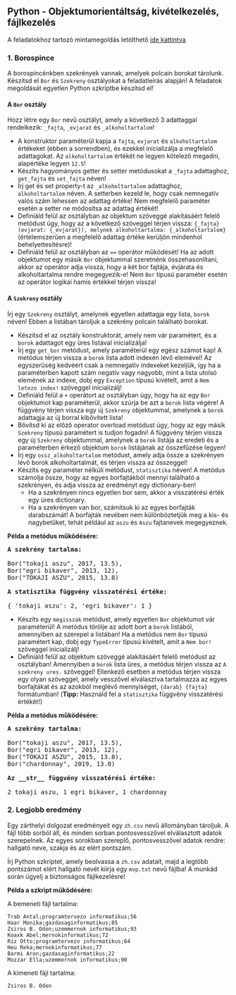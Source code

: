 <style>
	h1:first-of-type { display: none; }
</style>

# Szkriptnyelvek - 4. gyakorló feladatsor

## Python - Objektumorientáltság, kivételkezelés, fájlkezelés

A feladatokhoz tartozó mintamegoldás letölthető [ide kattintva](./megoldas.zip)



### 1. Borospince

A borospincénkben szekrények vannak, amelyek polcain borokat tárolunk. Készítsd el `Bor` és `Szekreny` osztályokat a feladatleírás alapján! A feladatok megoldását egyetlen Python szkriptbe készítsd el!


#### A `Bor` osztály

Hozz létre egy `Bor` nevű osztályt, amely a következő 3 adattaggal rendelkezik: `_fajta`, `_evjarat` és `_alkoholtartalom`!

* A konstruktor paraméterül kapja a `fajta`, `evjarat` és `alkoholtartalom` értékeket (ebben a sorrendben), és ezekkel inicializálja a megfelelő adattagokat. Az `alkoholtartalom` értékét ne legyen kötelező megadni, alapértéke legyen `12.5`!
* Készíts hagyományos getter és setter metódusokat a `_fajta` adattaghoz, `get_fajta` és `set_fajta` néven!
* Írj get és set property-t az `_alkoholtartalom` adattaghoz, `alkoholtartalom` néven. A setterben kezeld le, hogy csak nemnegatív valós szám lehessen az adattag értéke! Nem megfelelő paraméter esetén a setter ne módosítsa az adattag értékét!
* Definiáld felül az osztályban az objektum szöveggé alakításáért felelő metódust úgy, hogy az a következő szöveggel térjen vissza: `{_fajta} (evjarat: {_evjarat}), melynek alkoholtartalma: {_alkoholtartalom}` (értelemszerűen a megfelelő adattag értéke kerüljön mindenhol behelyettesítésre)!
* Definiáld felül az osztályban az `==` operátor működését! Ha az adott objektumot egy másik `Bor` objektummal szeretnénk összehasonlítani, akkor az operátor adja vissza, hogy a két bor fajtája, évjárata és alkoholtartalma rendre megegyezik-e! Nem `Bor` típusú paraméter esetén az operátor logikai hamis értékkel térjen vissza!


#### A `Szekreny` osztály

Írj egy `Szekreny` osztályt, amelynek egyetlen adattagja egy lista, `borok` néven! Ebben a listában tároljuk a szekrény polcain található borokat.

* Készítsd el az osztály konstruktorát, amely nem vár paramétert, és a `borok` adattagot egy üres listával inicializálja!
* Írj egy `get_bor` metódust, amely paraméterül egy egész számot kap! A metódus térjen vissza a `borok` lista adott indexén lévő elemével! Az egyszerűség kedvéért csak a nemnegatív indexeket kezeljük, így ha a paraméterben kapott szám negatív vagy nagyobb, mint a lista utolsó elemének az indexe, dobj egy `Exception` típusú kivételt, amit a `Nem letezo index!` szöveggel inicializálj!
* Definiáld felül a `+` operátort az osztályban úgy, hogy ha az egy `Bor` objektumot kap paraméterül, akkor szúrja be azt a `borok` lista végére! A függvény térjen vissza egy új `Szekreny` objektummal, amelynek a `borok` adattagja az új borral kibővített lista!
* Bővítsd ki az előző operator overload metódust úgy, hogy az egy másik `Szekreny` típusú paramétert is tudjon fogadni! A függvény térjen vissza egy új `Szekreny` objektummal, amelynek a `borok` listája az eredeti és a paraméterben érkező objektum `borok` listájának az összefűzése legyen!
* Írj egy `ossz_alkoholtartalom` metódust, amely adja össze a szekrényen lévő borok alkoholtartalmát, és térjen vissza az összeggel!
* Készíts egy paraméter nélküli metódust, `statisztika` néven! A metódus számolja össze, hogy az egyes borfajtákból mennyi található a szekrényen, és adja vissza az eredményt egy dictionary-ben!
	* Ha a szekrényen nincs egyetlen bor sem, akkor a visszatérési érték egy üres dictionary.
	* Ha a szekrényen van bor, számítsuk ki az egyes borfajták darabszámát! A borfajták nevében nem különböztetjük meg a kis- és nagybetűket, tehát például az `aszu` és `Aszu` fajtanevek megegyeznek.

**Példa a metódus működésére:**

<pre>
<b>A szekrény tartalma:</b>

Bor("tokaji aszu", 2017, 13.5),
Bor("egri bikaver", 2013, 12),
Bor("TOKAJI ASZU", 2015, 13.8)

<b>A statisztika függvény visszatérési értéke:</b>

{ 'tokaji aszu': 2, 'egri bikaver': 1 }
</pre>

* Készíts egy `megisszak` metódust, amely egyetlen `Bor` objektumot vár paraméterül! A metódus törölje az adott bort a `borok` listából, amennyiben az szerepel a listában! Ha a metódus nem `Bor` típusú paramétert kap, dobj egy `TypeError` típusú kivételt, amit a `Nem bor!` szöveggel inicializálj!
* Definiáld felül az objektum szöveggé alakításáért felelő metódust az osztályban! Amennyiben a `borok` lista üres, a metódus térjen vissza az `A szekreny ures.` szöveggel! Ellenkező esetben a metódus térjen vissza egy olyan szöveggel, amely vesszővel elválasztva tartalmazza az egyes borfajtákat és az azokból meglévő mennyiséget, `{darab} {fajta}` formátumban! (**Tipp:** Használd fel a `statisztika` függvény visszatérési értékét!)

**Példa a metódus működésére:**

<pre>
<b>A szekrény tartalma:</b>

Bor("tokaji aszu", 2017, 13.5),
Bor("egri bikaver", 2013, 12),
Bor("TOKAJI ASZU", 2015, 13.8),
Bor("chardonnay", 2019, 13.0)

<b>Az __str__ függvény visszatérési értéke:</b>

2 tokaji aszu, 1 egri bikaver, 1 chardonnay
</pre>


### 2. Legjobb eredmény

Egy zárthelyi dolgozat eredményeit egy `zh.csv` nevű állományban tároljuk. A fájl több sorból áll, és minden sorban pontosvesszővel elválasztott adatok szerepelnek. Az egyes sorokban szereplő, pontosvesszővel adatok rendre: hallgató neve, szakja és az elért pontszám.

Írj Python szkriptet, amely beolvassa a `zh.csv` adatait, majd a legtöbb pontszámot elért hallgató nevét kiírja egy `mvp.txt` nevű fájlba! A munkád során ügyelj a biztonságos fájlkezelésre!

**Példa a szkript működésére:**

A bemeneti fájl tartalma:

```
Trab Antal;programtervezo informatikus;56
Haar Monika;gazdasaginformatikus;85
Zsiros B. Odon;uzemmernok informatikus;93
Koaxk Abel;mernokinformatikus;72
Riz Otto;programtervezo informatikus;64
Heu Reka;mernokinformatikus;77
Barmi Aron;gazdasaginformatikus;22
Mozzar Ella;uzemmernok informatikus;90
```

A kimeneti fájl tartalma:

```
Zsiros B. Odon
```